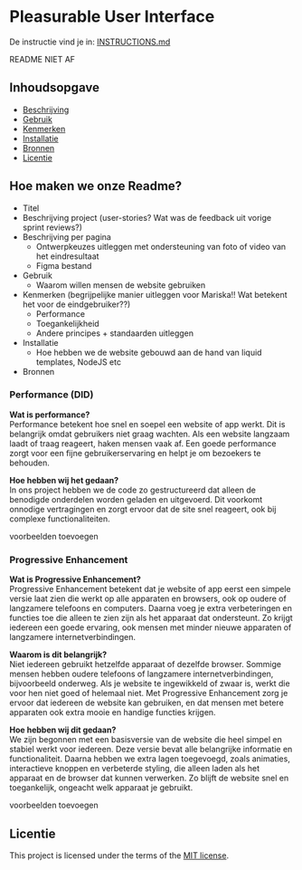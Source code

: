 # Pleasurable User Interface
De instructie vind je in: [INSTRUCTIONS.md](https://github.com/fdnd-task/pleasurable-ui/blob/main/docs/INSTRUCTIONS.md)

README NIET AF

## Inhoudsopgave

  * [Beschrijving](#beschrijving)
  * [Gebruik](#gebruik)
  * [Kenmerken](#kenmerken)
  * [Installatie](#installatie)
  * [Bronnen](#bronnen)
  * [Licentie](#licentie)

## Hoe maken we onze Readme?
- Titel
- Beschrijving project (user-stories? Wat was de feedback uit vorige sprint reviews?)
- Beschrijving per pagina
   - Ontwerpkeuzes uitleggen met ondersteuning van foto of video van het eindresultaat
   - Figma bestand
- Gebruik
   - Waarom willen mensen de website gebruiken
- Kenmerken (begrijpelijke manier uitleggen voor Mariska!! Wat betekent het voor de eindgebruiker??)
   - Performance
   - Toegankelijkheid
   - Andere principes + standaarden uitleggen
- Installatie
   - Hoe hebben we de website gebouwd aan de hand van liquid templates, NodeJS etc
- Bronnen

### Performance (DID)  

**Wat is performance?**  
Performance betekent hoe snel en soepel een website of app werkt. Dit is belangrijk omdat gebruikers niet graag wachten. Als een website langzaam laadt of traag reageert, haken mensen vaak af. Een goede performance zorgt voor een fijne gebruikerservaring en helpt je om bezoekers te behouden.

**Hoe hebben wij het gedaan?**  
In ons project hebben we de code zo gestructureerd dat alleen de benodigde onderdelen worden geladen en uitgevoerd. Dit voorkomt onnodige vertragingen en zorgt ervoor dat de site snel reageert, ook bij complexe functionaliteiten.

voorbeelden toevoegen

### Progressive Enhancement  
**Wat is Progressive Enhancement?**  
Progressive Enhancement betekent dat je website of app eerst een simpele versie laat zien die werkt op alle apparaten en browsers, ook op oudere of langzamere telefoons en computers. Daarna voeg je extra verbeteringen en functies toe die alleen te zien zijn als het apparaat dat ondersteunt. Zo krijgt iedereen een goede ervaring, ook mensen met minder nieuwe apparaten of langzamere internetverbindingen.

**Waarom is dit belangrijk?**  
Niet iedereen gebruikt hetzelfde apparaat of dezelfde browser. Sommige mensen hebben oudere telefoons of langzamere internetverbindingen, bijvoorbeeld onderweg. Als je website te ingewikkeld of zwaar is, werkt die voor hen niet goed of helemaal niet. Met Progressive Enhancement zorg je ervoor dat iedereen de website kan gebruiken, en dat mensen met betere apparaten ook extra mooie en handige functies krijgen.

**Hoe hebben wij dit gedaan?**  
We zijn begonnen met een basisversie van de website die heel simpel en stabiel werkt voor iedereen. Deze versie bevat alle belangrijke informatie en functionaliteit. Daarna hebben we extra lagen toegevoegd, zoals animaties, interactieve knoppen en verbeterde styling, die alleen laden als het apparaat en de browser dat kunnen verwerken. Zo blijft de website snel en toegankelijk, ongeacht welk apparaat je gebruikt.

voorbeelden toevoegen

## Licentie

This project is licensed under the terms of the [MIT license](./LICENSE).
